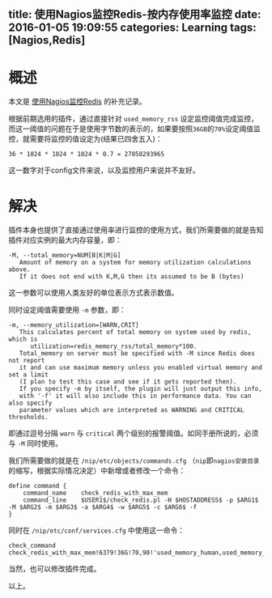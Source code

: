 title: 使用Nagios监控Redis-按内存使用率监控
date: 2016-01-05 19:09:55
categories: Learning
tags: [Nagios,Redis]
---

# 概述

本文是 [使用Nagios监控Redis][1] 的补充记录。

根据前期选用的插件，通过直接针对 `used_memory_rss` 设定监控阈值完成监控，而这一阈值的问题在于是使用字节数的表示的，如果要按照`36GB`的`70%`设定阈值监控，就需要将监控的值设定为(结果已四舍五入)：

```
36 * 1024 * 1024 * 1024 * 0.7 = 27058293965
```

这一数字对于config文件来说，以及监控用户来说并不友好。

<!-- more -->

# 解决

插件本身也提供了直接通过使用率进行监控的使用方式，我们所需要做的就是告知插件对应实例的最大内存容量，即：

```
-M, --total_memory=NUM[B|K|M|G]
   Amount of memory on a system for memory utilization calculations above.
   If it does not end with K,M,G then its assumed to be B (bytes)
```

这一参数可以使用人类友好的单位表示方式表示数值。

同时设定阈值需要使用 `-m` 参数，即：

```
-m, --memory_utilization=[WARN,CRIT]
   This calculates percent of total memory on system used by redis, which is
      utilization=redis_memory_rss/total_memory*100.
   Total_memory on server must be specified with -M since Redis does not report
   it and can use maximum memory unless you enabled virtual memory and set a limit
   (I plan to test this case and see if it gets reported then).
   If you specify -m by itself, the plugin will just output this info,
   with '-f' it will also include this in performance data. You can also specify
   parameter values which are interpreted as WARNING and CRITICAL thresholds.
```

即通过逗号分隔 `warn` 与 `critical` 两个级别的报警阈值。如同手册所说的，必须与 `-M` 同时使用。

我们所需要做的就是在 `/nip/etc/objects/commands.cfg` （`nip`即`nagios安装目录`的缩写，根据实际情况决定）中新增或者修改一个命令：

```
define command {
    command_name    check_redis_with_max_mem
    command_line    $USER1$/check_redis.pl -H $HOSTADDRESS$ -p $ARG1$ -M $ARG2$ -m $ARG3$ -a $ARG4$ -w $ARG5$ -c $ARG6$ -f
}
```

同时在 `/nip/etc/conf/services.cfg` 中使用这一命令：

```
check_command           check_redis_with_max_mem!6379!36G!70,90!'used_memory_human,used_memory_peak_human,used_memory_rss'!~,~,~!~,~,~
```

当然，也可以修改插件完成。

以上。

[1]: http://www.liaoaoyang.com/articles/2015/11/27/monitor-redis-by-nagios/


